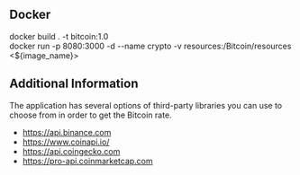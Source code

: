## Docker

docker build . -t bitcoin:1.0 \
docker run -p 8080:3000 -d --name crypto -v resources:/Bitcoin/resources <${image_name}>

## Additional Information

The application has several options of third-party libraries you can use to choose from in order to get the Bitcoin rate.

-   https://api.binance.com
-   https://www.coinapi.io/
-   https://api.coingecko.com
-   https://pro-api.coinmarketcap.com
